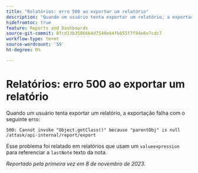 ```yaml
---
title: "Relatórios: erro 500 ao exportar um relatório"
description: "Quando um usuário tenta exportar um relatório, a exportação falha com um erro 500."
hidefromtoc: true
feature: Reports and Dashboards
source-git-commit: 8fcd13b3586664d7540e64fb855f7f84e6e7cdc7
workflow-type: tm+mt
source-wordcount: '59'
ht-degree: 0%

---
```



# Relatórios: erro 500 ao exportar um relatório

Quando um usuário tenta exportar um relatório, a exportação falha com o seguinte erro:

```
500: Cannot invoke "Object.getClass()" because "parentObj" is null /attask/api-internal/report/export
```

Esse problema foi relatado em relatórios que usam um `valueexpression` para referenciar a `lastNote` texto da nota.

_Reportado pela primeira vez em 8 de novembro de 2023._
